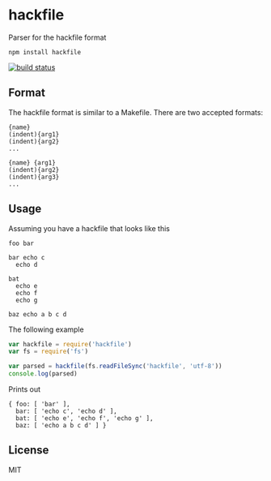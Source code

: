 # hackfile

Parser for the hackfile format

```
npm install hackfile
```

[![build status](http://img.shields.io/travis/mafintosh/hackfile.svg?style=flat)](http://travis-ci.org/mafintosh/hackfile)

## Format

The hackfile format is similar to a Makefile.  There are two accepted formats:

```
{name}
(indent){arg1}
(indent){arg2}
...
```

```
{name} {arg1}
(indent){arg2}
(indent){arg3}
...
```

## Usage

Assuming you have a hackfile that looks like this

```
foo bar

bar echo c
  echo d

bat
  echo e
  echo f
  echo g

baz echo a b c d
```

The following example

``` js
var hackfile = require('hackfile')
var fs = require('fs')

var parsed = hackfile(fs.readFileSync('hackfile', 'utf-8'))
console.log(parsed)
```

Prints out

```
{ foo: [ 'bar' ],
  bar: [ 'echo c', 'echo d' ],
  bat: [ 'echo e', 'echo f', 'echo g' ],
  baz: [ 'echo a b c d' ] }
```

## License

MIT
